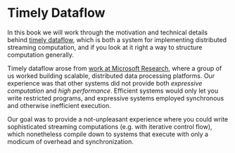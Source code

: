 # Timely Dataflow

In this book we will work through the motivation and technical details behind [timely dataflow](https://github.com/frankmcsherry/timely-dataflow), which is both a system for implementing distributed streaming computation, and if you look at it right a way to structure computation generally.

Timely dataflow arose from [work at Microsoft Research](https://www.microsoft.com/en-us/research/wp-content/uploads/2013/11/naiad_sosp2013.pdf), where a group of us worked building scalable, distributed data processing platforms. Our experience was that other systems did not provide both *expressive computation* and *high performance*. Efficient systems would only let you write restricted programs, and expressive systems employed synchronous and otherwise inefficient execution.

Our goal was to provide a not-unpleasant experience where you could write sophisticated streaming computations (e.g. with iterative control flow), which nonetheless compile down to systems that execute with only a modicum of overhead and synchronization.

